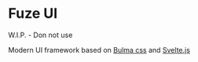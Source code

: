 # Fuze UI
W.I.P. - Don not use

Modern UI framework based on [Bulma css](https://github.com/jgthms/bulma) and [Svelte.js](https://github.com/sveltejs/svelte)

